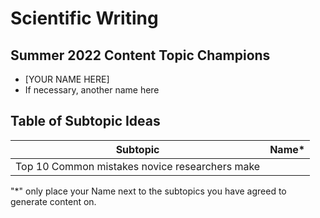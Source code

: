 # Scientific Writing

## Summer 2022 Content Topic Champions
* [YOUR NAME HERE]
* If necessary, another name here

## Table of Subtopic Ideas
| Subtopic | Name*    | 
| ----- | --------|
| Top 10 Common mistakes novice researchers make | |


"*" only place your Name next to the subtopics you have agreed to generate content on.
